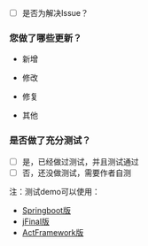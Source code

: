 - [ ] 是否为解决Issue？


### 您做了哪些更新？

- 新增

- 修改

- 修复

- 其他


### 是否做了充分测试？

- [ ] 是，已经做过测试，并且测试通过
- [ ] 否，还没做测试，需要作者自测

注：测试demo可以使用：
- [Springboot版](https://github.com/justauth/JustAuth-demo)
- [jFinal版](https://github.com/xkcoding/jfinal-justauth-demo)
- [ActFramework版](https://github.com/xkcoding/act-justauth-demo)



